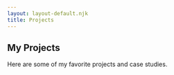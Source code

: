 ```yaml
---
layout: layout-default.njk
title: Projects
---
```

## My Projects
Here are some of my favorite projects and case studies.
